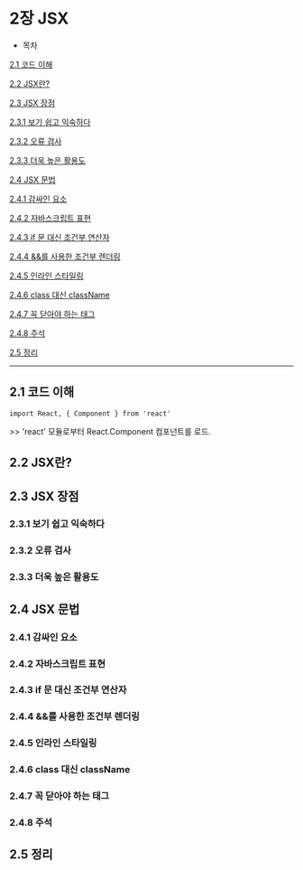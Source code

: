 # 2장 JSX

- 목차

[2.1 코드 이해](#21-코드-이해) 

[2.2 JSX란?](#22-JSX란?) 

[2.3 JSX 장점](#23-JSX-장점)

[2.3.1 보기 쉽고 익숙하다](#231-보기-쉽고-익숙하다)

[2.3.2 오류 검사](#232-오류-검사) 

[2.3.3 더욱 높은 활용도](#233-더욱-높은-활용도) 

[2.4 JSX 문법](#24-JSX-문법) 

[2.4.1 감싸인 요소](#241-감싸인-요소) 

[2.4.2 자바스크립트 표현](#242-자바스크립트-표현) 

[2.4.3 if 문 대신 조건부 연산자](#243-if-문-대신-조건부-연산자) 

[2.4.4 &&를 사용한 조건부 렌더링](#244-&&를-사용한-조건부-렌더링) 

[2.4.5 인라인 스타일링](#245-인라인-스타일링) 

[2.4.6 class 대신 className](#246-class-대신-className) 

[2.4.7 꼭 닫아야 하는 태그](#247-꼭-닫아야-하는-태그) 

[2.4.8 주석](#248-주석) 

[2.5 정리](#25-정리) 
 
----------
 
## 2.1 코드 이해

`import React, { Component } from 'react'`

&gt;&gt; 'react' 모듈로부터 React.Component 컴포넌트를 로드.



 
## 2.2 JSX란? 
## 2.3 JSX 장점 
### 2.3.1 보기 쉽고 익숙하다 
### 2.3.2 오류 검사 
### 2.3.3 더욱 높은 활용도 
## 2.4 JSX 문법 
### 2.4.1 감싸인 요소 
### 2.4.2 자바스크립트 표현 
### 2.4.3 if 문 대신 조건부 연산자 
### 2.4.4 &&를 사용한 조건부 렌더링 
### 2.4.5 인라인 스타일링 
### 2.4.6 class 대신 className 
### 2.4.7 꼭 닫아야 하는 태그 
### 2.4.8 주석 
## 2.5 정리 